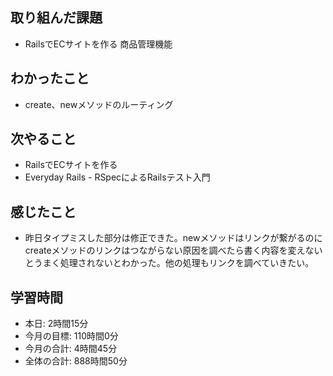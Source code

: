 ## 取り組んだ課題
- RailsでECサイトを作る 商品管理機能
## わかったこと
- create、newメソッドのルーティング
## 次やること
- RailsでECサイトを作る
- Everyday Rails - RSpecによるRailsテスト入門
## 感じたこと
- 昨日タイプミスした部分は修正できた。newメソッドはリンクが繋がるのにcreateメソッドのリンクはつながらない原因を調べたら書く内容を変えないとうまく処理されないとわかった。他の処理もリンクを調べていきたい。
## 学習時間
- 本日: 2時間15分
- 今月の目標: 110時間0分
- 今月の合計: 4時間45分
- 全体の合計: 888時間50分
